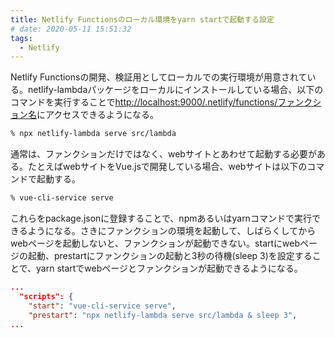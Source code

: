 ```yaml
---
title: Netlify Functionsのローカル環境をyarn startで起動する設定
# date: 2020-05-11 15:51:32
tags:
  - Netlify
---
```


Netlify Functionsの開発、検証用としてローカルでの実行環境が用意されている。netlify-lambdaパッケージをローカルにインストールしている場合、以下のコマンドを実行することで<http://localhost:9000/.netlify/functions/ファンクション名>にアクセスできるようになる。

```sh
% npx netlify-lambda serve src/lambda
```

通常は、ファンクションだけではなく、webサイトとあわせて起動する必要がある。たとえばwebサイトをVue.jsで開発している場合、webサイトは以下のコマンドで起動する。

```sh
% vue-cli-service serve
```

これらをpackage.jsonに登録することで、npmあるいはyarnコマンドで実行できるようになる。さきにファンクションの環境を起動して、しばらくしてからwebページを起動しないと、ファンクションが起動できない。startにwebページの起動、prestartにファンクションの起動と3秒の待機(sleep 3)を設定することで、yarn startでwebページとファンクションが起動できるようになる。

```json
...
  "scripts": {
    "start": "vue-cli-service serve",
    "prestart": "npx netlify-lambda serve src/lambda & sleep 3",
...
```
